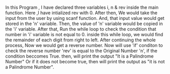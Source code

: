 In this Program , I have declared three variables i, n & rev inside the main function.
Here ,I have intialized rev with 0.
After then, We would take the input from the user by using scanf function.
And, that input value would get stored in the 'n' variable.
Then, the value of 'n' variable would be copied in the 'i' variable.
After that, Run the while loop to check the condition that number in 'i' variable is not equal to 0.
inside this while loop, we would find the remainder of each digit from right to left.
After continuing the whole process, Now we would get a reverse number.
Now will use 'if' conditon to check the reverse number 'rev' is equal to the Original Number 'n', if the condition beccomes True.
then, will print the output "It is a Palindrome Number" Or if it does not become true, then will print the output as "it is not a Palindrome Number".

